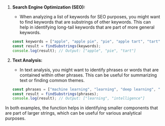 1. **Search Engine Optimization (SEO):**
   - When analyzing a list of keywords for SEO purposes, you might want to find keywords that are substrings of other keywords. This can help in identifying long-tail keywords that are part of more general keywords.
   ```javascript
   const keywords = ["apple", "apple pie", "pie", "apple tart", "tart"];
   const result = findSubstrings(keywords);
   console.log(result); // Output: ["apple", "pie", "tart"]
   ```

2. **Text Analysis:**
   - In text analysis, you might want to identify phrases or words that are contained within other phrases. This can be useful for summarizing text or finding common themes.
   ```javascript
   const phrases = ["machine learning", "learning", "deep learning", "artificial intelligence", "intelligence"];
   const result = findSubstrings(phrases);
   console.log(result); // Output: ["learning", "intelligence"]
   ```

In both examples, the function helps in identifying smaller components that are part of larger strings, which can be useful for various analytical purposes.

